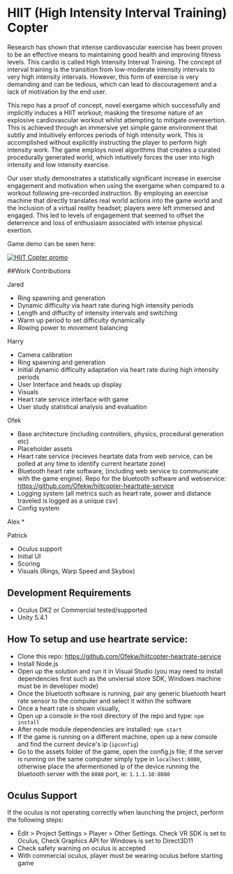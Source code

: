# HIIT (High Intensity Interval Training) Copter

Research has shown that intense cardiovascular exercise has been proven to be an effective means to maintaining good health and improving fitness levels. This cardio is called High Intensity Interval Training. The concept of interval training is the transition from low-moderate intensity intervals to very high intensity intervals. However, this form of exercise is very demanding and can be tedious, which can lead to discouragement and a lack of motivation by the end user.

This repo has a proof of concept, novel exergame which successfully and implicitly induces a HIIT workout; masking the tiresome nature of an explosive cardiovascular workout whilst attempting to mitigate overexertion. This is achieved through an immersive yet simple game environment that subtly and intuitively enforces periods of high intensity work. This is accomplished without explicitly instructing the player to perform high intensity work.  The game employs novel algorithms that creates a curated procedurally generated world, which intuitively forces the user into high intensity and low intensity exercise.

Our user study demonstrates a statistically significant increase in exercise engagement and motivation when using the exergame when compared to a workout following pre-recorded instruction. By employing an exercise machine that directly translates real world actions into the game world and the inclusion of a virtual reality headset; players were left immersed and engaged. This led to levels of engagement that seemed to offset the deterrence and loss of enthusiasm associated with intense physical exertion. 


Game demo can be seen here:

[![HIIT Copter promo](http://img.youtube.com/vi/QqtGDxjESN0/0.jpg)](http://www.youtube.com/watch?v=QqtGDxjESN0)

##Work Contributions

Jared
  * Ring spawning and generation
  * Dynamic difficulty via heart rate during high intensity periods
  * Length and diffuclty of intensity intervals and switching
  * Warm up period to set difficulty dynamically
  * Rowing power to movement balancing

Harry
  * Camera calibration
  * Ring spawning and generation
  * Initial dynamic difficulty adaptation via heart rate during high intensity periods 
  * User Interface and heads up display
  * Visuals
  * Heart rate service interface with game
  * User study statistical analysis and evaluation
  
Ofek
  * Base architecture (including controllers, physics, procedural generation etc)
  * Placeholder assets
  * Heart rate service (recieves heartate data from web service, can be polled at any time to identify current heartate zone)
  * Bluetooth heart rate software, (including web service to communicate with the game engine). Repo for the bluetooth software and   webservice: https://github.com/Ofekw/hiitcopter-heartrate-service
  * Logging system (all metrics such as heart rate, power and distance traveled is logged as a unique csv)
  * Config system
  
Alex
  * 
  
Patrick
  * Oculus support
  * Initial UI
  * Scoring
  * Visuals (Rings, Warp Speed and Skybox)

## Development Requirements
  * Oculus DK2 or Commercial tested/supported
  * Unity 5.4.1

## How To setup and use heartrate service:
* Clone this repo: https://github.com/Ofekw/hiitcopter-heartrate-service
* Install Node.js
* Open up the solution and run it in Visual Studio (you may need to install dependencies first such as the unviersal store SDK, Windows machine must be in developer mode)
* Once the bluetooth software is running, pair any generic bluetooth heart rate sensor to the computer and select it within the software
* Once a heart rate is shown visually,
* Open up a console in the root directory of the repo and type: `npm install`
* After node module dependencies are installed: `npm start`
* If the game is running on a different machine, open up a new console and find the current device's ip (`ipconfig`)
* Go to the assets folder of the game, open the config.js file; if the server is running on the same computer simply type in `localhost:8080`, otherwise place the afermentioned ip of the device running the bluetooth server with the `8080` port, ie: `1.1.1.10:8080`

## Oculus Support

If the oculus is not operating correctly when launching the project, perform the following steps:
 * Edit > Project Settings > Player > Other Settings. Check VR SDK is set to Oculus, Check Graphics API for Windows is set to Direct3D11
 * Check safety warning on oculus is accepted
 * With commercial oculus, player must be wearing oculus before starting game

